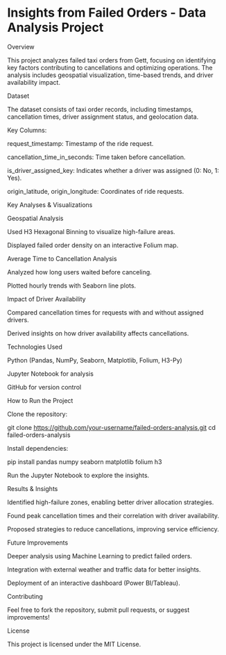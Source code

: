 # Insights from Failed Orders - Data Analysis Project

Overview

This project analyzes failed taxi orders from Gett, focusing on identifying key factors contributing to cancellations and optimizing operations. The analysis includes geospatial visualization, time-based trends, and driver availability impact.

Dataset

The dataset consists of taxi order records, including timestamps, cancellation times, driver assignment status, and geolocation data.

Key Columns:

request_timestamp: Timestamp of the ride request.

cancellation_time_in_seconds: Time taken before cancellation.

is_driver_assigned_key: Indicates whether a driver was assigned (0: No, 1: Yes).

origin_latitude, origin_longitude: Coordinates of ride requests.

Key Analyses & Visualizations

Geospatial Analysis

Used H3 Hexagonal Binning to visualize high-failure areas.

Displayed failed order density on an interactive Folium map.

Average Time to Cancellation Analysis

Analyzed how long users waited before canceling.

Plotted hourly trends with Seaborn line plots.

Impact of Driver Availability

Compared cancellation times for requests with and without assigned drivers.

Derived insights on how driver availability affects cancellations.

Technologies Used

Python (Pandas, NumPy, Seaborn, Matplotlib, Folium, H3-Py)

Jupyter Notebook for analysis

GitHub for version control

How to Run the Project

Clone the repository:

git clone https://github.com/your-username/failed-orders-analysis.git
cd failed-orders-analysis

Install dependencies:

pip install pandas numpy seaborn matplotlib folium h3

Run the Jupyter Notebook to explore the insights.

Results & Insights

Identified high-failure zones, enabling better driver allocation strategies.

Found peak cancellation times and their correlation with driver availability.

Proposed strategies to reduce cancellations, improving service efficiency.

Future Improvements

Deeper analysis using Machine Learning to predict failed orders.

Integration with external weather and traffic data for better insights.

Deployment of an interactive dashboard (Power BI/Tableau).

Contributing

Feel free to fork the repository, submit pull requests, or suggest improvements!

License

This project is licensed under the MIT License.
